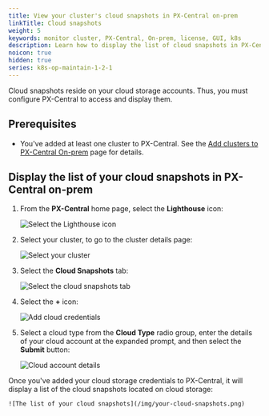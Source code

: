 ```yaml
---
title: View your cluster's cloud snapshots in PX-Central on-prem
linkTitle: Cloud snapshots
weight: 5
keywords: monitor cluster, PX-Central, On-prem, license, GUI, k8s
description: Learn how to display the list of cloud snapshots in PX-Central on-prem.
noicon: true
hidden: true
series: k8s-op-maintain-1-2-1
---
```


Cloud snapshots reside on your cloud storage accounts. Thus, you must configure PX-Central to access and display them.

## Prerequisites

* You've added at least one cluster to PX-Central. See the [Add clusters to PX-Central On-prem](/portworx-install-with-kubernetes/operate-and-maintain-on-kubernetes/pxcentral-onprem/add-clusters/) page for details.

## Display the list of your cloud snapshots in PX-Central on-prem

1. From the **PX-Central** home page, select the **Lighthouse** icon:

    ![Select the Lighthouse icon](/img/select-the-lighthouse-icon.png)

2. Select your cluster, to go to the cluster details page:

    ![Select your cluster](/img/select-your-cluster.png)

3. Select the **Cloud Snapshots** tab:

    ![Select the cloud snapshots tab](/img/select-cloud-snapshots.png)

4. Select the **+** icon:

    ![Add cloud credentials](/img/add-cloud-credentials.png)

5. Select a cloud type from the **Cloud Type** radio group, enter the details of your cloud account at the expanded prompt, and then select the **Submit** button:

    ![Cloud account details](/img/cloud-account-details.png)

Once you've added your cloud storage credentials to PX-Central, it will display a list of the cloud snapshots located on cloud storage:

    ![The list of your cloud snapshots](/img/your-cloud-snapshots.png)
